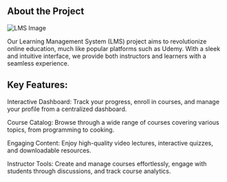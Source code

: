 ## About the Project

![LMS Image]()



Our Learning Management System (LMS) project aims to revolutionize online education, much like popular platforms such as Udemy. With a sleek and intuitive interface, we provide both instructors and learners with a seamless experience.


## Key Features:
Interactive Dashboard: Track your progress, enroll in courses, and manage your profile from a centralized dashboard.

Course Catalog: Browse through a wide range of courses covering various topics, from programming to cooking.

Engaging Content: Enjoy high-quality video lectures, interactive quizzes, and downloadable resources.

Instructor Tools: Create and manage courses effortlessly, engage with students through discussions, and track course analytics.
